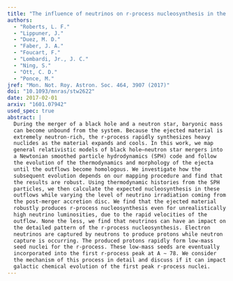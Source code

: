```yaml
---
title: "The influence of neutrinos on r-process nucleosynthesis in the ejecta of black hole-neutron star mergers"
authors:
  - "Roberts, L. F."
  - "Lippuner, J."
  - "Duez, M. D."
  - "Faber, J. A."
  - "Foucart, F."
  - "Lombardi, Jr., J. C."
  - "Ning, S."
  - "Ott, C. D."
  - "Ponce, M."
jref: "Mon. Not. Roy. Astron. Soc. 464, 3907 (2017)"
doi: "10.1093/mnras/stw2622"
date: 2017-02-01
arxiv: "1601.07942"
used_spec: true
abstract: |
  During the merger of a black hole and a neutron star, baryonic mass
  can become unbound from the system. Because the ejected material is
  extremely neutron-rich, the r-process rapidly synthesizes heavy
  nuclides as the material expands and cools. In this work, we map
  general relativistic models of black hole–neutron star mergers into
  a Newtonian smoothed particle hydrodynamics (SPH) code and follow
  the evolution of the thermodynamics and morphology of the ejecta
  until the outflows become homologous. We investigate how the
  subsequent evolution depends on our mapping procedure and find that
  the results are robust. Using thermodynamic histories from the SPH
  particles, we then calculate the expected nucleosynthesis in these
  outflows while varying the level of neutrino irradiation coming from
  the post-merger accretion disc. We find that the ejected material
  robustly produces r-process nucleosynthesis even for unrealistically
  high neutrino luminosities, due to the rapid velocities of the
  outflow. None the less, we find that neutrinos can have an impact on
  the detailed pattern of the r-process nucleosynthesis. Electron
  neutrinos are captured by neutrons to produce protons while neutron
  capture is occurring. The produced protons rapidly form low-mass
  seed nuclei for the r-process. These low-mass seeds are eventually
  incorporated into the first r-process peak at A ∼ 78. We consider
  the mechanism of this process in detail and discuss if it can impact
  galactic chemical evolution of the first peak r-process nuclei.
---
```

